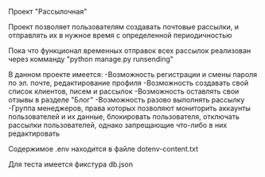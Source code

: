 Проект "Рассылочная"

Проект позволяет пользователям создавать почтовые рассылки,
и отправлять их в нужное время с определенной периодичностью

Пока что функционал временных отправок всех рассылок реализован через комманду 
"python manage.py runsending"

В данном проекте имеется:
-Возможность регистрации и смены пароля по эл. почте, редактирование профиля
-Возможность создавать свой список клиентов, писем и рассылок
-Возможность оставлять свои отзывы в разделе "Блог"
-Возможность разово выполнять рассылку
-Группа менеджеров, права которых позволяют мониторить аккаунты пользователей и их данные, блокировать пользователя,
отключать рассылки пользователей, однако запрещающие что-либо в них редактировать


Cодержимое .env находится в файле dotenv-content.txt

Для теста имеется фикстура db.json